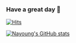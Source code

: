 ### Have a great day 👋

[![Hits](https://hits.seeyoufarm.com/api/count/incr/badge.svg?url=https%3A%2F%2Fgithub.com%2Fgjbae1212%2Fhit-counter&count_bg=%23FFE8F2&title_bg=%23FFA1A1&icon=hey.svg&icon_color=%23B52828&title=hits&edge_flat=false)](https://hits.seeyoufarm.com)

[![Nayoung's GitHub stats](https://github-readme-stats.vercel.app/api?username=lny612&show_icons=true&theme=solarized-light)](https://github.com/lny612/github-readme-stats)

